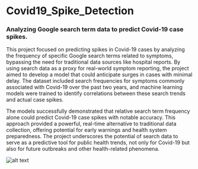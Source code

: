 # Covid19_Spike_Detection
### Analyzing Google search term data to predict Covid-19 case spikes.

This project focused on predicting spikes in Covid-19 cases by analyzing the frequency of specific Google search terms related to symptoms, bypassing the need for traditional data sources like hospital reports. By using search data as a proxy for real-world symptom reporting, the project aimed to develop a model that could anticipate surges in cases with minimal delay. The dataset included search frequencies for symptoms commonly associated with Covid-19 over the past two years, and machine learning models were trained to identify correlations between these search trends and actual case spikes.

The models successfully demonstrated that relative search term frequency alone could predict Covid-19 case spikes with notable accuracy. This approach provided a powerful, real-time alternative to traditional data collection, offering potential for early warnings and health system preparedness. The project underscores the potential of search data to serve as a predictive tool for public health trends, not only for Covid-19 but also for future outbreaks and other health-related phenomena.

![alt text](http://url/to/picture1.png)
